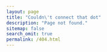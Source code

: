 ```yaml
---
layout: page
title: "Couldn\'t connect that dot"
description: "Page not found."
sitemap: false
search_omit: true
permalink: /404.html
---  
```


<script type="text/javascript">
  var GOOG_FIXURL_LANG = 'en';
  var GOOG_FIXURL_SITE = '{{ site.url }}'
</script>
<script type="text/javascript"
  src="//linkhelp.clients.google.com/tbproxy/lh/wm/fixurl.js">
</script>